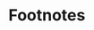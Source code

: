 # Footnotes

[^1]: Be careful with the path separator character of the classpath option because it is platform dependent.

[^2]: POSIX Extended Regular Expressions

[^7]: For correct calculation of the TNDI metric, the user has to specify which directories belong to the project with the projectBaseDir parameter. Without it, "every" directory will be counted starting from the root, meaning that running the analysis from directories that are at different depths will cause the value of the TNDI metric to change.
